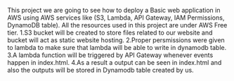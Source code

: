 This project we are going to see how to deploy a Basic web application in AWS using AWS services like (S3, Lambda, API Gateway, IAM Permissions, DynamoDB table). All the resources used in this project are under AWS Free tier. 1.S3 bucket will be created to store files related to our website and bucket will act as static website hosting. 2.Proper persmissions were given to lambda to make sure that lambda will be able to write in dynamodb table. 3.A lambda function will be triggered by API Gateway whenever events happen in index.html. 4.As a result a output can be seen in index.html and also the outputs will be stored in Dynamodb table created by us.
